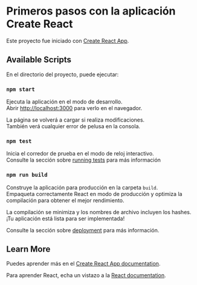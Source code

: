 # Primeros pasos con la aplicación Create React

Este proyecto fue iniciado con [Create React App](https://github.com/facebook/create-react-app).

## Available Scripts

En el directorio del proyecto, puede ejecutar:

### `npm start`

Ejecuta la aplicación en el modo de desarrollo.\
Abrir [http://localhost:3000](http://localhost:3000) para verlo en el navegador.

La página se volverá a cargar si realiza modificaciones.\
También verá cualquier error de pelusa en la consola.

### `npm test`

Inicia el corredor de prueba en el modo de reloj interactivo.\
Consulte la sección sobre [running tests](https://facebook.github.io/create-react-app/docs/running-tests) para más información

### `npm run build`

Construye la aplicación para producción en la carpeta `build`.\
Empaqueta correctamente React en modo de producción y optimiza la compilación para obtener el mejor rendimiento.

La compilación se minimiza y los nombres de archivo incluyen los hashes.\
¡Tu aplicación está lista para ser implementada!

Consulte la sección sobre [deployment](https://facebook.github.io/create-react-app/docs/deployment) para más información.

## Learn More

Puedes aprender más en el [Create React App documentation](https://facebook.github.io/create-react-app/docs/getting-started).

Para aprender React, echa un vistazo a la [React documentation](https://reactjs.org/).
